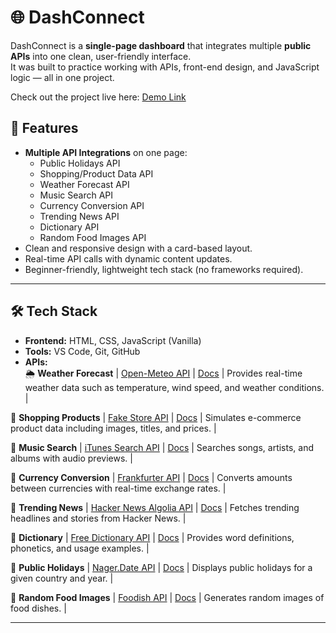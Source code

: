 # 🌐 DashConnect

DashConnect is a **single-page dashboard** that integrates multiple **public APIs** into one clean, user-friendly interface.  
It was built to practice working with APIs, front-end design, and JavaScript logic — all in one project.

Check out the project live here: [Demo Link](https://codepen.io/lasiakoppaka/pen/VYvOgXv) 

## 🚀 Features
- **Multiple API Integrations** on one page:
  - Public Holidays API
  - Shopping/Product Data API
  - Weather Forecast API
  - Music Search API
  - Currency Conversion API
  - Trending News API
  - Dictionary API
  - Random Food Images API
- Clean and responsive design with a card-based layout.
- Real-time API calls with dynamic content updates.
- Beginner-friendly, lightweight tech stack (no frameworks required).

---

## 🛠️ Tech Stack
- **Frontend:** HTML, CSS, JavaScript (Vanilla)
- **Tools:** VS Code, Git, GitHub
- **APIs:**  
🌦️ **Weather Forecast** | [Open-Meteo API](https://open-meteo.com/en/docs) | [Docs](https://open-meteo.com/en/docs) | Provides real-time weather data such as temperature, wind speed, and weather conditions. |
 
 🛒 **Shopping Products** | [Fake Store API](https://fakestoreapi.com/) | [Docs](https://fakestoreapi.com/) | Simulates e-commerce product data including images, titles, and prices. |
 
 🎵 **Music Search** | [iTunes Search API](https://developer.apple.com/library/archive/documentation/AudioVideo/Conceptual/iTuneSearchAPI/) | [Docs](https://developer.apple.com/library/archive/documentation/AudioVideo/Conceptual/iTuneSearchAPI/) | Searches songs, artists, and albums with audio previews. |
 
 💱 **Currency Conversion** | [Frankfurter API](https://www.frankfurter.app/docs/) | [Docs](https://www.frankfurter.app/docs/) | Converts amounts between currencies with real-time exchange rates. |
 
 📰 **Trending News** | [Hacker News Algolia API](https://hn.algolia.com/api) | [Docs](https://hn.algolia.com/api) | Fetches trending headlines and stories from Hacker News. |
 
 📘 **Dictionary** | [Free Dictionary API](https://dictionaryapi.dev/) | [Docs](https://dictionaryapi.dev/) | Provides word definitions, phonetics, and usage examples. |
 
 📅 **Public Holidays** | [Nager.Date API](https://date.nager.at/) | [Docs](https://date.nager.at/swagger/index.html) | Displays public holidays for a given country and year. |
 
 🍔 **Random Food Images** | [Foodish API](https://github.com/sudhanshu-15/foodish-api) | [Docs](https://github.com/sudhanshu-15/foodish-api) | Generates random images of food dishes. |

---
